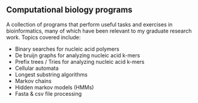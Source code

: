## Computational biology programs
A collection of programs that perform useful tasks and exercises in bioinformatics, many of which have been relevant to my graduate research work. Topics covered include:

- Binary searches for nucleic acid polymers
- De bruijn graphs for analyzing nucleic acid k-mers
- Prefix trees / Tries for analyzing nucleic acid k-mers
- Cellular automata
- Longest substring algorithms
- Markov chains
- Hidden markov models (HMMs)
- Fasta & csv file processing
